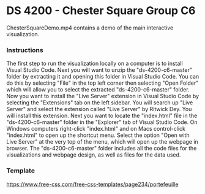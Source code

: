# DS 4200 - Chester Square Group C6

ChesterSquareDemo.mp4 contains a demo of the main interactive visualization.

### Instructions
The first step to run the visualization locally on a computer is to install Visual Studio Code. Next you will want to unzip the "ds-4200-c6-master" folder by extracting it and opening this folder in Visual Studio Code. You can do this by selecting "File" in the top left corner then selecting "Open Folder" which will allow you to select the extracted "ds-4200-c6-master" folder. Now you want to install the "Live Server" extension in Visual Studio Code by selecting the "Extensions" tab on the left sidebar. You will search up "Live Server" and select the extension called "Live Server" by Ritwick Dey. You will install this extension. Next you want to locate the "index.html" file in the "ds-4200-c6-master" folder in the "Explorer" tab of Visual Studio Code. On Windows computers right-click "index.html" and on Macs control-click "index.html" to open up the shortcut menu. Select the option "Open with Live Server" at the very top of the menu, which will open up the webpage in browser. The "ds-4200-c6-master" folder includes all the code files for the visualizations and webpage design, as well as files for the data used. 

### Template
https://www.free-css.com/free-css-templates/page234/portefeuille
